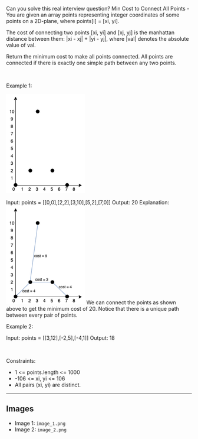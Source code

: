Can you solve this real interview question? Min Cost to Connect All Points - You are given an array points representing integer coordinates of some points on a 2D-plane, where points[i] = [xi, yi].

The cost of connecting two points [xi, yi] and [xj, yj] is the manhattan distance between them: |xi - xj| + |yi - yj|, where |val| denotes the absolute value of val.

Return the minimum cost to make all points connected. All points are connected if there is exactly one simple path between any two points.

 

Example 1:

![Example 1](./image_1.png)


Input: points = [[0,0],[2,2],[3,10],[5,2],[7,0]]
Output: 20
Explanation: 
![Example 2](./image_2.png)
We can connect the points as shown above to get the minimum cost of 20.
Notice that there is a unique path between every pair of points.


Example 2:


Input: points = [[3,12],[-2,5],[-4,1]]
Output: 18


 

Constraints:

 * 1 <= points.length <= 1000
 * -106 <= xi, yi <= 106
 * All pairs (xi, yi) are distinct.

---

## Images

- Image 1: `image_1.png`
- Image 2: `image_2.png`
